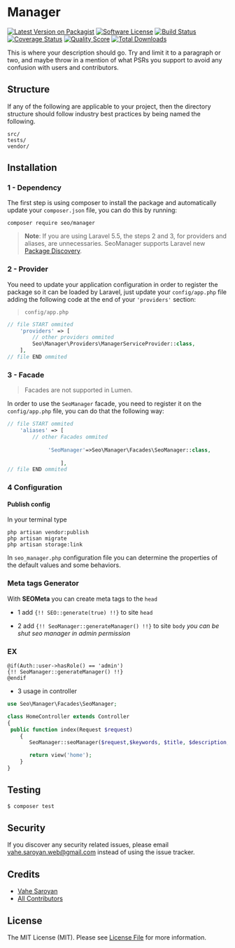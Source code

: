 # Manager

[![Latest Version on Packagist][ico-version]][link-packagist]
[![Software License][ico-license]](LICENSE.md)
[![Build Status][ico-travis]][link-travis]
[![Coverage Status][ico-scrutinizer]][link-scrutinizer]
[![Quality Score][ico-code-quality]][link-code-quality]
[![Total Downloads][ico-downloads]][link-downloads]


This is where your description should go. Try and limit it to a paragraph or two, and maybe throw in a mention of what
PSRs you support to avoid any confusion with users and contributors.

## Structure

If any of the following are applicable to your project, then the directory structure should follow industry best practices by being named the following.

```       
src/
tests/
vendor/
```


## Installation
### 1 - Dependency
The first step is using composer to install the package and automatically update your `composer.json` file, you can do this by running:
```shell
composer require seo/manager
```
> **Note**: If you are using Laravel 5.5, the steps 2 and 3, for providers and aliases, are unnecessaries. SeoManager supports Laravel new [Package Discovery](https://laravel.com/docs/5.5/packages#package-discovery).

### 2 - Provider
You need to update your application configuration in order to register the package so it can be loaded by Laravel, just update your `config/app.php` file adding the following code at the end of your `'providers'` section:

> `config/app.php`

```php
// file START ommited
    'providers' => [
        // other providers ommited
        Seo\Manager\Providers\ManagerServiceProvider::class,
    ],
// file END ommited
```



### 3 - Facade

> Facades are not supported in Lumen.

In order to use the `SeoManager` facade, you need to register it on the `config/app.php` file, you can do that the following way:

```php
// file START ommited
    'aliases' => [
        // other Facades ommited
       
             'SeoManager'=>Seo\Manager\Facades\SeoManager::class,
             
                 ],
// file END ommited
```


### 4 Configuration

#### Publish config

In your terminal type
```shell
php artisan vendor:publish
php artisan migrate
php artisan storage:link
```


In `seo_manager.php` configuration file you can determine the properties of the default values and some behaviors.



### Meta tags Generator
With **SEOMeta** you can create meta tags to the `head`

- 1 add `{!! SEO::generate(true) !!}` to site `head`

- 2 add `{!! SeoManager::generateManager() !!}` to site `body` *you can be shut seo manager in admin permission*
### EX
```blade
@if(Auth::user->hasRole() == 'admin')
{!! SeoManager::generateManager() !!}
@endif
```
- 3 usage in controller
```php
use Seo\Manager\Facades\SeoManager;

class HomeController extends Controller
{
 public function index(Request $request)
    {
       SeoManager::seoManager($request,$keywords, $title, $description, $ogType, $image = null, $locale = null, $locales = null, $canonical = null);

       return view('home');
    }
}
```

## Testing

``` bash
$ composer test
```

## Security

If you discover any security related issues, please email vahe.saroyan.web@gmail.com instead of using the issue tracker.

## Credits

- [Vahe Saroyan][link-author]
- [All Contributors][link-contributors]

## License

The MIT License (MIT). Please see [License File](LICENSE.md) for more information.

[ico-version]: https://img.shields.io/packagist/v/Seo/Manager.svg?style=flat-square
[ico-license]: https://img.shields.io/badge/license-MIT-brightgreen.svg?style=flat-square
[ico-travis]: https://img.shields.io/travis/Seo/Manager/master.svg?style=flat-square
[ico-scrutinizer]: https://img.shields.io/scrutinizer/coverage/g/Seo/Manager.svg?style=flat-square
[ico-code-quality]: https://img.shields.io/scrutinizer/g/Seo/Manager.svg?style=flat-square
[ico-downloads]: https://img.shields.io/packagist/dt/Seo/Manager.svg?style=flat-square

[link-packagist]: https://packagist.org/packages/Seo/Manager
[link-travis]: https://travis-ci.org/Seo/Manager
[link-scrutinizer]: https://scrutinizer-ci.com/g/Seo/Manager/code-structure
[link-code-quality]: https://scrutinizer-ci.com/g/Seo/Manager
[link-downloads]: https://packagist.org/packages/Seo/Manager
[link-author]: https://github.com/VaheSaroyan
[link-contributors]: ../../contributors
